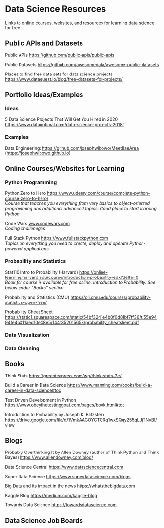 # Data Science Resources
Links to online courses, websites, and resources for learning data science for free

## Public APIs and Datasets

Public APIs https://github.com/public-apis/public-apis

Public Datasets https://github.com/awesomedata/awesome-public-datasets

Places to find free data sets for data science projects https://www.dataquest.io/blog/free-datasets-for-projects/

## Portfolio Ideas/Examples

### Ideas
5 Data Science Projects That Will Get You Hired in 2020 https://www.dataoptimal.com/data-science-projects-2018/

### Examples
Data Engineering: https://github.com/josephwibowo/MeetBaeArea (https://josephwibowo.github.io)

## Online Courses/Websites for Learning

### Python Programming

Python Zero to Hero https://www.udemy.com/course/complete-python-course-zero-to-hero/ \
*Course that teaches you everything from very basics to object-oriented programming and additional advanced topics. Good place to start learning Python*

Code Wars www.codewars.com \
*Coding challeneges*

Full Stack Python https://www.fullstackpython.com \
*Topics on everything you need to create, deploy and operate Python-powered applications*

### Probability and Statistics

Stat110 Intro to Probability (Harvard) https://online-learning.harvard.edu/course/introduction-probability-edx?delta=0 \
*Book for course is available for free online. Introduction to Probability. See below under "Books" section*

Probability and Statistics (CMU) https://oli.cmu.edu/courses/probability-statistics-open-free/

Probability Cheat Sheet https://static1.squarespace.com/static/54bf3241e4b0f0d81bf7ff36/t/55e9494fe4b011aed10e48e5/1441352015658/probability_cheatsheet.pdf


### Data Visualization


### Data Cleaning

## Books

Think Stats https://greenteapress.com/wp/think-stats-2e/

Build a Career in Data Science https://www.manning.com/books/build-a-career-in-data-science#toc

Test Driven Development in Python https://www.obeythetestinggoat.com/pages/book.html#toc

Introduction to Probability by Joseph K. Blitzstein https://drive.google.com/file/d/1VmkAAGOYCTORq1wxSQqy255qLJjTNvBI/view

## Blogs

Probably Overthinking It by Allen Downey (author of Think Python and Think Bayes) https://www.allendowney.com/blog/

Data Science Central https://www.datasciencecentral.com

Super Data Science https://www.superdatascience.com/blogs

Big Data and its impact in the news https://whatsthebigdata.com

Kaggle Blog https://medium.com/kaggle-blog

Towards Data Science https://towardsdatascience.com

## Data Science Job Boards

